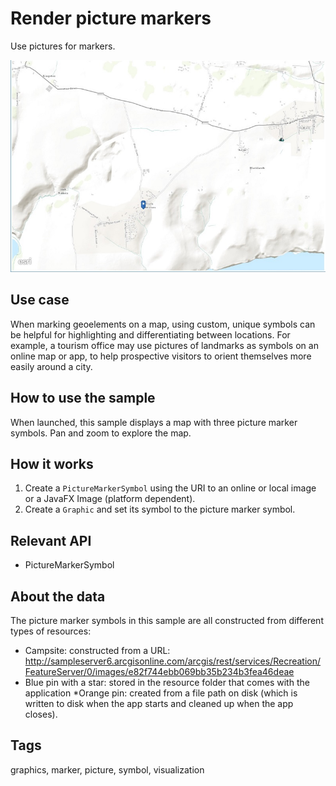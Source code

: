 # Render picture markers

Use pictures for markers.

![screenshot](RenderPictureMarkers.jpg)

## Use case

When marking geoelements on a map, using custom, unique symbols can be helpful for highlighting and differentiating between locations. For example, a tourism office may use pictures of landmarks as symbols on an online map or app, to help prospective visitors to orient themselves more easily around a city.

## How to use the sample

When launched, this sample displays a map with three picture marker symbols. Pan and zoom to explore the map.

## How it works

1. Create a `PictureMarkerSymbol` using the URI to an online or local image or a JavaFX Image (platform dependent).
2. Create a `Graphic` and set its symbol to the picture marker symbol.

## Relevant API

* PictureMarkerSymbol

## About the data

The picture marker symbols in this sample are all constructed from different types of resources:

* Campsite: constructed from a URL: http://sampleserver6.arcgisonline.com/arcgis/rest/services/Recreation/FeatureServer/0/images/e82f744ebb069bb35b234b3fea46deae
* Blue pin with a star: stored in the resource folder that comes with the application
 *Orange pin: created from a file path on disk (which is written to disk when the app starts and cleaned up when the app closes).

## Tags

graphics, marker, picture, symbol, visualization
